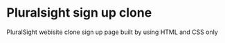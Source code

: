 # Pluralsight sign up clone
PluralSight webisite clone sign up page built by using HTML and CSS only
